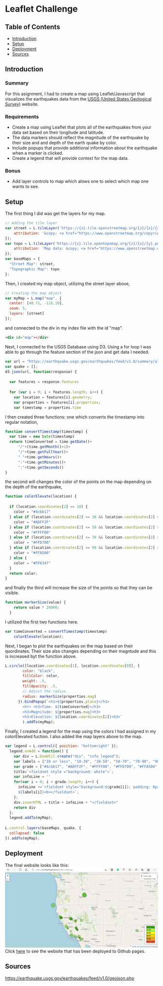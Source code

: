 # Leaflet Challenge
## Table of Contents
* [Introduction](#introduction)
* [Setup](#setup)
* [Deployment](#deployment)
* [Sources](#sources)

## Introduction
### Summary 
For this asignment, I had to create a map using Leaflet/Javascript that visualizes the earthquakes data from the [USGS (United States Geological Survey)](https://earthquake.usgs.gov/earthquakes/feed/v1.0/geojson.php) website. 
### Requirements
* Create a map using Leaflet that plots all of the earthquakes from your data set based on their longitude and latitude.
* The data markers should reflect the magnitude of the earthquake by their size and and depth of the earth quake by color.
* Include popups that provide additional information about the earthquake when a marker is clicked.
* Create a legend that will provide context for the map data.
### Bonus
* Add layer controls to map which alows one to select which map one wants to see.

## Setup
The first thing I did was get the layers for my map.
```Javascript
// Adding the tile layer
var street = L.tileLayer('https://{s}.tile.openstreetmap.org/{z}/{x}/{y}.png', {
    attribution: '&copy; <a href="https://www.openstreetmap.org/copyright">OpenStreetMap</a> contributors'
});
var topo = L.tileLayer('https://{s}.tile.opentopomap.org/{z}/{x}/{y}.png', {
	attribution: 'Map data: &copy; <a href="https://www.openstreetmap.org/copyright">OpenStreetMap</a> contributors, <a href="http://viewfinderpanoramas.org">SRTM</a> | Map style: &copy; <a href="https://opentopomap.org">OpenTopoMap</a> (<a href="https://creativecommons.org/licenses/by-sa/3.0/">CC-BY-SA</a>)'
});
var baseMaps = {
  "Street Map": street,
  "Topographic Map": topo
};
```
Then, I created my map object, utilizing the street layer above, 
```Javascript
// Creating the map object
var myMap = L.map("map", {
  center: [40.71, -116.10],
  zoom: 5,
  layers: [street]
});
```
and connected to the div in my index file with the id "map".
```HTML
<div id="map"></div>
```
Next, I connected to the USGS Database using D3. Using a for loop I was able to go through the feature section of the json and get data I needed. 
```Javascript
var url = "https://earthquake.usgs.gov/earthquakes/feed/v1.0/summary/all_day.geojson";
var quake = [];
d3.json(url, function(response) {

  var features = response.features

  for (var i = 0; i < features.length; i++) {
    var location = features[i].geometry;
    var properties = features[i].properties;
    var timestamp = properties.time
```
I then created three functions: one which converts the timestamp into regular notation,
```Javascript
function convertTimestamp(timestamp) {
  var time = new Date(timestamp)
  return timeConverted = time.getDate()+
      "/"+(time.getMonth()+1)+
      "/"+time.getFullYear()+
      " "+time.getHours()+
      ":"+time.getMinutes()+
      ":"+time.getSeconds()
}
```
the second will changes the color of the points on the map depending on the depth of the earthquake,
```Javascript
function colorElevate(location) {
  
  if (location.coordinates[2] <= 10) {
    color = "#4cbb17"
  } else if (location.coordinates[2] <= 30 && location.coordinates[2] > 10) {
    color = "#ADFF2F"
  } else if (location.coordinates[2] <= 50 && location.coordinates[2] > 30) {
    color = "#FFFF00"
  } else if (location.coordinates[2] <= 70 && location.coordinates[2] > 50) {
    color = "#FFD700"
  } else if (location.coordinates[2] <= 90 && location.coordinates[2] > 70) {
    color = "#FFA500"
  } else {
    color = "#FF6347"
  }
  return color;
}
```
and finally the third will increase the size of the points so that they can be visible.
```Javascript
function markerSize(value) {
    return value * 20000;
  }
```
I utilized the first two functions here.
```Javascript
var timeConverted = convertTimestamp(timestamp)
    colorElevate(location);
```
Next, I began to plot the earthquakes on the map based on their quordinates. Their size also changes depending on their magntude and this is increased byt the function above.
```Javascript
L.circle([location.coordinates[1], location.coordinates[0]], {
        color: "black",  
        fillColor: color,
        weight: .5,
        fillOpacity: .5,
        // Adjust the radius.
        radius: markerSize(properties.mag)
      }).bindPopup(`<h1>${properties.place}</h1> 
        <hr> <h3>Time: ${timeConverted}</h3> 
        <h3>Magnitude: ${properties.mag}<h3> 
        <h3>Elevation: ${location.coordinates[2]}<h3>`
        ).addTo(myMap);
```
Finally, I created a legend for the map using the colors I had assigned in my colorElevated fuction. I also added the map layers above to the map.
```Javascript
var legend = L.control({ position: "bottomright" });
  legend.onAdd = function() {
    var div = L.DomUtil.create("div", "info legend");
    var labels = ["10 or less", "10-30", "30-50", "50-70", "70-90", "90 or more"];
    var grade = ["#4cbb17", "#ADFF2F", "#FFFF00", "#FFD700", "#FFA500", "#FF6347"];
    title=`<fieldset style ="background: white">`;
    var infoLine = ''
    for(var i = 0; i < grade.length; i++) {
      infoLine +=`<fieldset style="background:${grade[i]}; padding: 0px"><b>
      ${labels[i]}<b></fieldset>`;
    };
    div.innerHTML = title + infoLine + "</fieldset>"
    return div
  };
  legend.addTo(myMap); 
  
L.control.layers(baseMaps, quake, {
  collapsed: false
}).addTo(myMap);
```

## Deployment 
The final website looks like this:
![image](https://github.com/J-Schea29/leaflet-challenge/blob/main/Map%20picture.png?raw=true)
Click [here](https://j-schea29.github.io/leaflet-challenge/) to see the website that has been deployed to Github pages.
## Sources
<https://earthquake.usgs.gov/earthquakes/feed/v1.0/geojson.php>

